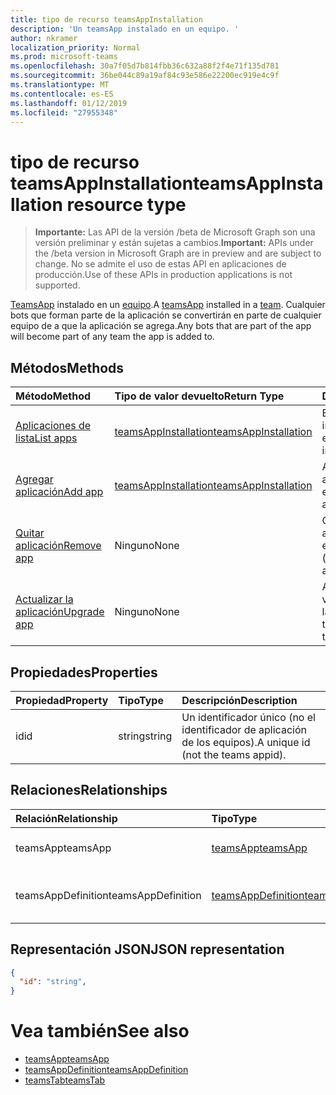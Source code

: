 ```yaml
---
title: tipo de recurso teamsAppInstallation
description: 'Un teamsApp instalado en un equipo. '
author: nkramer
localization_priority: Normal
ms.prod: microsoft-teams
ms.openlocfilehash: 30a7f05d7b814fbb36c632a88f2f4e71f135d781
ms.sourcegitcommit: 36be044c89a19af84c93e586e22200ec919e4c9f
ms.translationtype: MT
ms.contentlocale: es-ES
ms.lasthandoff: 01/12/2019
ms.locfileid: "27955348"
---
```

# <a name="teamsappinstallation-resource-type"></a><span data-ttu-id="483cd-103">tipo de recurso teamsAppInstallation</span><span class="sxs-lookup"><span data-stu-id="483cd-103">teamsAppInstallation resource type</span></span>

> <span data-ttu-id="483cd-104">**Importante:** Las API de la versión /beta de Microsoft Graph son una versión preliminar y están sujetas a cambios.</span><span class="sxs-lookup"><span data-stu-id="483cd-104">**Important:** APIs under the /beta version in Microsoft Graph are in preview and are subject to change.</span></span> <span data-ttu-id="483cd-105">No se admite el uso de estas API en aplicaciones de producción.</span><span class="sxs-lookup"><span data-stu-id="483cd-105">Use of these APIs in production applications is not supported.</span></span>

<span data-ttu-id="483cd-106">[TeamsApp](teamsapp.md) instalado en un [equipo](team.md).</span><span class="sxs-lookup"><span data-stu-id="483cd-106">A [teamsApp](teamsapp.md) installed in a [team](team.md).</span></span> <span data-ttu-id="483cd-107">Cualquier bots que forman parte de la aplicación se convertirán en parte de cualquier equipo de a que la aplicación se agrega.</span><span class="sxs-lookup"><span data-stu-id="483cd-107">Any bots that are part of the app will become part of any team the app is added to.</span></span>

## <a name="methods"></a><span data-ttu-id="483cd-108">Métodos</span><span class="sxs-lookup"><span data-stu-id="483cd-108">Methods</span></span>

| <span data-ttu-id="483cd-109">Método</span><span class="sxs-lookup"><span data-stu-id="483cd-109">Method</span></span>       | <span data-ttu-id="483cd-110">Tipo de valor devuelto</span><span class="sxs-lookup"><span data-stu-id="483cd-110">Return Type</span></span>  |<span data-ttu-id="483cd-111">Descripción</span><span class="sxs-lookup"><span data-stu-id="483cd-111">Description</span></span>|
|:---------------|:--------|:----------|
|[<span data-ttu-id="483cd-112">Aplicaciones de lista</span><span class="sxs-lookup"><span data-stu-id="483cd-112">List apps</span></span>](../api/teamsappinstallation-list.md) | [<span data-ttu-id="483cd-113">teamsAppInstallation</span><span class="sxs-lookup"><span data-stu-id="483cd-113">teamsAppInstallation</span></span>](teamsapp.md) | <span data-ttu-id="483cd-114">Enumera aplicaciones instaladas en un equipo.</span><span class="sxs-lookup"><span data-stu-id="483cd-114">Lists apps installed in a team.</span></span>|
|[<span data-ttu-id="483cd-115">Agregar aplicación</span><span class="sxs-lookup"><span data-stu-id="483cd-115">Add app</span></span>](../api/teamsappinstallation-add.md) | [<span data-ttu-id="483cd-116">teamsAppInstallation</span><span class="sxs-lookup"><span data-stu-id="483cd-116">teamsAppInstallation</span></span>](teamsapp.md) | <span data-ttu-id="483cd-117">Agrega (se instala) una aplicación a un equipo.</span><span class="sxs-lookup"><span data-stu-id="483cd-117">Adds (installs) an app to a team.</span></span>|
|[<span data-ttu-id="483cd-118">Quitar aplicación</span><span class="sxs-lookup"><span data-stu-id="483cd-118">Remove app</span></span>](../api/teamsappinstallation-delete.md) | <span data-ttu-id="483cd-119">Ninguno</span><span class="sxs-lookup"><span data-stu-id="483cd-119">None</span></span> | <span data-ttu-id="483cd-120">Quita (desinstala) una aplicación desde un equipo.</span><span class="sxs-lookup"><span data-stu-id="483cd-120">Removes (uninstalls) an app from a team.</span></span>|
|[<span data-ttu-id="483cd-121">Actualizar la aplicación</span><span class="sxs-lookup"><span data-stu-id="483cd-121">Upgrade app</span></span>](../api/teamsappinstallation-delete.md) | <span data-ttu-id="483cd-122">Ninguno</span><span class="sxs-lookup"><span data-stu-id="483cd-122">None</span></span> | <span data-ttu-id="483cd-123">Actualizaciones a la versión más reciente de la aplicación.</span><span class="sxs-lookup"><span data-stu-id="483cd-123">Upgrades to the latest version of the app.</span></span>|

## <a name="properties"></a><span data-ttu-id="483cd-124">Propiedades</span><span class="sxs-lookup"><span data-stu-id="483cd-124">Properties</span></span>

| <span data-ttu-id="483cd-125">Propiedad</span><span class="sxs-lookup"><span data-stu-id="483cd-125">Property</span></span>            | <span data-ttu-id="483cd-126">Tipo</span><span class="sxs-lookup"><span data-stu-id="483cd-126">Type</span></span>     | <span data-ttu-id="483cd-127">Descripción</span><span class="sxs-lookup"><span data-stu-id="483cd-127">Description</span></span> |
|:------------------- |:-------- |:----------- |
| <span data-ttu-id="483cd-128">id</span><span class="sxs-lookup"><span data-stu-id="483cd-128">id</span></span>                  | <span data-ttu-id="483cd-129">string</span><span class="sxs-lookup"><span data-stu-id="483cd-129">string</span></span>   | <span data-ttu-id="483cd-130">Un identificador único (no el identificador de aplicación de los equipos).</span><span class="sxs-lookup"><span data-stu-id="483cd-130">A unique id (not the teams appid).</span></span> |

## <a name="relationships"></a><span data-ttu-id="483cd-131">Relaciones</span><span class="sxs-lookup"><span data-stu-id="483cd-131">Relationships</span></span>

| <span data-ttu-id="483cd-132">Relación</span><span class="sxs-lookup"><span data-stu-id="483cd-132">Relationship</span></span>   | <span data-ttu-id="483cd-133">Tipo</span><span class="sxs-lookup"><span data-stu-id="483cd-133">Type</span></span>    | <span data-ttu-id="483cd-134">Descripción</span><span class="sxs-lookup"><span data-stu-id="483cd-134">Description</span></span> |
|:---------------|:--------|:----------|
|<span data-ttu-id="483cd-135">teamsApp</span><span class="sxs-lookup"><span data-stu-id="483cd-135">teamsApp</span></span>|[<span data-ttu-id="483cd-136">teamsApp</span><span class="sxs-lookup"><span data-stu-id="483cd-136">teamsApp</span></span>](teamsapp.md)| <span data-ttu-id="483cd-137">La aplicación que está instalada.</span><span class="sxs-lookup"><span data-stu-id="483cd-137">The app that is installed.</span></span> |
|<span data-ttu-id="483cd-138">teamsAppDefinition</span><span class="sxs-lookup"><span data-stu-id="483cd-138">teamsAppDefinition</span></span>|[<span data-ttu-id="483cd-139">teamsAppDefinition</span><span class="sxs-lookup"><span data-stu-id="483cd-139">teamsAppDefinition</span></span>](teamsapp.md)| <span data-ttu-id="483cd-140">Los detalles de esta versión de la aplicación.</span><span class="sxs-lookup"><span data-stu-id="483cd-140">The details of this version of the app.</span></span> |

## <a name="json-representation"></a><span data-ttu-id="483cd-141">Representación JSON</span><span class="sxs-lookup"><span data-stu-id="483cd-141">JSON representation</span></span>

<!-- {
  "blockType": "resource",
  "@odata.type": "microsoft.graph.teamsAppInstallation",
  "baseType": "microsoft.graph.entity"
}-->

```json
{
  "id": "string",
}
```

# <a name="see-also"></a><span data-ttu-id="483cd-142">Vea también</span><span class="sxs-lookup"><span data-stu-id="483cd-142">See also</span></span>

- [<span data-ttu-id="483cd-143">teamsApp</span><span class="sxs-lookup"><span data-stu-id="483cd-143">teamsApp</span></span>](teamsapp.md)
- [<span data-ttu-id="483cd-144">teamsAppDefinition</span><span class="sxs-lookup"><span data-stu-id="483cd-144">teamsAppDefinition</span></span>](teamsappdefinition.md)
- [<span data-ttu-id="483cd-145">teamsTab</span><span class="sxs-lookup"><span data-stu-id="483cd-145">teamsTab</span></span>](../resources/teamstab.md)


<!-- uuid: 8fcb5dbc-d5aa-4681-8e31-b001d5168d79
2015-10-25 14:57:30 UTC -->
<!-- {
  "type": "#page.annotation",
  "description": "teamsApp resource",
  "keywords": "",
  "section": "documentation",
  "tocPath": ""
}-->

